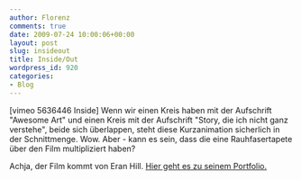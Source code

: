 ```yaml
---
author: Florenz
comments: true
date: 2009-07-24 10:00:06+00:00
layout: post
slug: insideout
title: Inside/Out
wordpress_id: 920
categories:
- Blog
---
```


[vimeo 5636446 Inside]
Wenn wir einen Kreis haben mit der Aufschrift "Awesome Art" und einen Kreis mit der Aufschrift "Story, die ich nicht ganz verstehe", beide sich überlappen, steht diese Kurzanimation sicherlich in der Schnittmenge. Wow. 
Aber - kann es sein, dass die eine Rauhfasertapete über den Film multipliziert haben? 

Achja, der Film kommt von Eran Hill. [Hier geht es zu seinem Portfolio.](http://cargocollective.com/eranhill)
